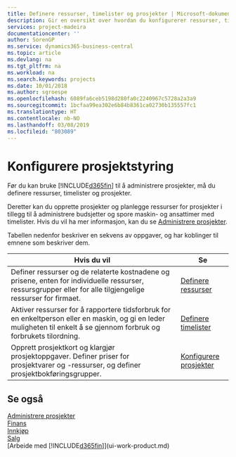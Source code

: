 ```yaml
---
title: Definere ressurser, timelister og prosjekter | Microsoft-dokumentasjon
description: Gir en oversikt over hvordan du konfigurerer ressurser, timelister og jobber for å administrere prosjekter.
services: project-madeira
documentationcenter: ''
author: SorenGP
ms.service: dynamics365-business-central
ms.topic: article
ms.devlang: na
ms.tgt_pltfrm: na
ms.workload: na
ms.search.keywords: projects
ms.date: 10/01/2018
ms.author: sgroespe
ms.openlocfilehash: 6089fa6ceb5198d280fa0c2240967c5728a2a3a9
ms.sourcegitcommit: 1bcfaa99ea302e6b84b8361ca02730b135557fc1
ms.translationtype: HT
ms.contentlocale: nb-NO
ms.lasthandoff: 03/08/2019
ms.locfileid: "803089"
---
```

# <a name="setting-up-project-management"></a>Konfigurere prosjektstyring
Før du kan bruke [!INCLUDE[d365fin](includes/d365fin_md.md)] til å administrere prosjekter, må du definere ressurser, timelister og prosjekter.

Deretter kan du opprette prosjekter og planlegge ressurser for prosjekter i tillegg til å administrere budsjetter og spore maskin- og ansattimer med timelister. Hvis du vil ha mer informasjon, kan du se [Administrere prosjekter](projects-manage-projects.md).  

Tabellen nedenfor beskriver en sekvens av oppgaver, og har koblinger til emnene som beskriver dem.

| Hvis du vil | Se |
| --- | --- |
| Definer ressurser og de relaterte kostnadene og prisene, enten for individuelle ressurser, ressursgrupper eller for alle tilgjengelige ressurser for firmaet. |[Definere ressurser](projects-how-setup-resources.md) |
| Aktiver ressurser for å rapportere tidsforbruk for en enkeltperson eller en maskin, og gi en leder muligheten til enkelt å se gjennom forbruk og forbrukets tilordning. |[Definere timelister](projects-how-setup-time-sheets.md) |
| Opprett prosjektkort og klargjør prosjektoppgaver. Definer priser for prosjektvarer og -ressurser, og definer prosjektbokføringsgrupper. |[Konfigurere prosjekter](projects-how-setup-jobs.md) |

## <a name="see-also"></a>Se også
[Administrere prosjekter](projects-manage-projects.md)  
[Finans](finance.md)  
[Innkjøp](purchasing-manage-purchasing.md)         
[Salg](sales-manage-sales.md)     
[Arbeide med [!INCLUDE[d365fin](includes/d365fin_md.md)]](ui-work-product.md)  
